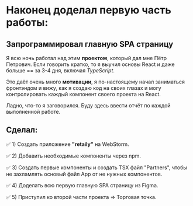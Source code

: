 # Наконец доделал первую часть работы:

## Запрограммировал главную SPA страницу

Я всю ночь работал над этим **проектом**, который дал мне Пётр Петрович. Если говорить кратко, то я выучил основы React
и даже
больше == за 3-4 дня, включая *TypeScript*.

Это даёт очень много **мотивации**, я по-настоящему начал заниматься фронтэндом и вижу, как я создаю код на своих глазах
и
могу контролировать каждый компонент своего проекта на React.

Ладно, что-то я заговорился. Буду здесь ввести отчёт по каждой выполненной работе.

## Сделал:

:white_check_mark: 1) Создать приложение **"retaily"** на WebStorm.

:white_check_mark: 2) Добавить необходимые компоненты через npm.

:white_check_mark: 3) Создать первые компоненты и создать TSX файл "Partners", чтобы не захламлять основый файл App от
не нужных компонентов.

:white_check_mark: 4) Доделать всю первую главную SPA страницу из Figma.

:white_check_mark: 5) Приступил ко второй части проекта => Торговая точка.
